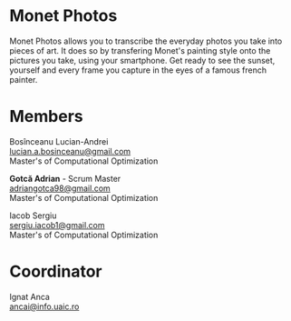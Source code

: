 # Monet Photos
Monet Photos allows you to transcribe the everyday photos you take into pieces of art. It does so by transfering Monet's painting style onto the pictures you take, using your smartphone. Get ready to see the sunset, yourself and every frame you capture in the eyes of a famous french painter.

# Members
Bosînceanu Lucian-Andrei
<br>
lucian.a.bosinceanu@gmail.com
<br>
Master's of Computational Optimization

**Gotcă Adrian** - Scrum Master
<br>
adriangotca98@gmail.com
<br>
Master's of Computational Optimization

Iacob Sergiu
<br>
sergiu.iacob1@gmail.com
<br>
Master's of Computational Optimization

# Coordinator
Ignat Anca
<br>
ancai@info.uaic.ro
